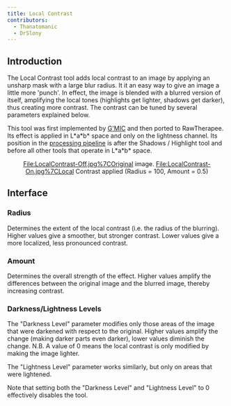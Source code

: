 ```yaml
---
title: Local Contrast
contributors:
  - Thanatomanic
  - DrSlony
---
```


## Introduction

The Local Contrast tool adds local contrast to an image by applying an
unsharp mask with a large blur radius. It it an easy way to give an
image a little more 'punch'. In effect, the image is blended with a
blurred version of itself, amplifying the local tones (highlights get
lighter, shadows get darker), thus creating more contrast. The contrast
can be tuned by several parameters explained below.

This tool was first implemented by [G'MIC](http://gmic.eu/) and then
ported to RawTherapee. Its effect is applied in L\*a\*b\* space and only
on the lightness channel. Its position in the [processing pipeline](http://rawpedia.rawtherapee.com/Toolchain_Pipeline) is after
the Shadows / Highlight tool and before all other tools that operate in
L\*a\*b\* space.

<div align="center">

<File:LocalContrast-Off.jpg%7COriginal> image.
<File:LocalContrast-On.jpg%7CLocal> Contrast applied (Radius = 100,
Amount = 0.5)

</div>

## Interface

### Radius

Determines the extent of the local contrast (i.e. the radius of the
blurring). Higher values give a smoother, but stronger contrast. Lower
values give a more localized, less pronounced contrast.

### Amount

Determines the overall strength of the effect. Higher values amplify the
differences between the original image and the blurred image, thereby
increasing contrast.

### Darkness/Lightness Levels

The "Darkness Level" parameter modifies only those areas of the image
that were darkened with respect to the original. Higher values amplify
the change (making darker parts even darker), lower values diminish the
change. N.B. A value of 0 means the local contrast is only modified by
making the image lighter.

The "Lightness Level" parameter works similarly, but only on areas that
were lightened.

Note that setting both the "Darkness Level" and "Lightness Level" to 0
effectively disables the tool.

